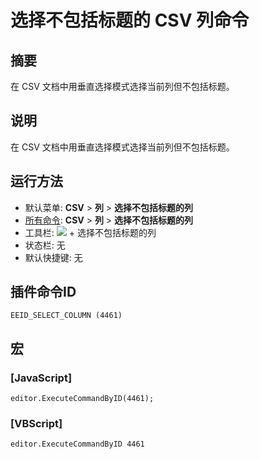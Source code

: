 # 选择不包括标题的 CSV 列命令

## 摘要

在 CSV 文档中用垂直选择模式选择当前列但不包括标题。

## 说明

在 CSV 文档中用垂直选择模式选择当前列但不包括标题。

## 运行方法

- 默认菜单: **CSV** \> **列** \> **选择不包括标题的列**
- [所有命令](../tools/all_commands): **CSV** \> **列** \> **选择不包括标题的列**
- 工具栏: ![](../../images/columns_separators..png) \+ 选择不包括标题的列
- 状态栏: 无
- 默认快捷键: 无

## 插件命令ID

```
EEID_SELECT_COLUMN (4461)
```

## 宏

### \[JavaScript\]

```
editor.ExecuteCommandByID(4461);
```

### \[VBScript\]

```
editor.ExecuteCommandByID 4461
```
